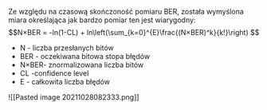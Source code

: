 Ze względu na czasową skończoność pomiaru BER, została wymyślona miara określająca jak bardzo pomiar ten jest wiarygodny:
$$N×BER = -ln(1-CL) + ln\left(\sum_{k=0}^{E}\frac{(N×BER)^k}{k!}\right) $$
- N - liczba przesłanych bitów
- BER - oczekiwana bitowa stopa błędów
- N×BER- znormalizowana liczba bitów
- CL -confidence level
- E - całkowita liczba błędów

![[Pasted image 20211028082333.png]]
